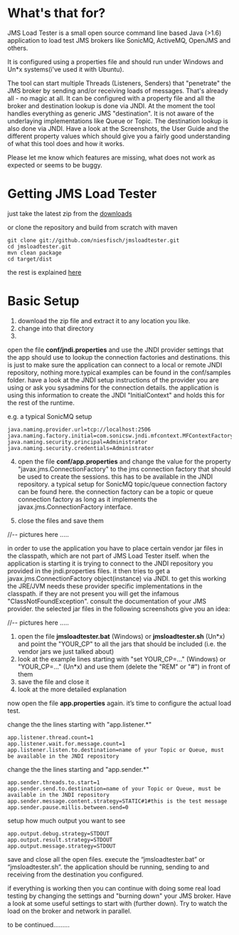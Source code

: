 # What's that for? 

JMS Load Tester is a small open source command line based Java (>1.6) application to load test JMS brokers like SonicMQ, ActiveMQ, OpenJMS and others. 

It is configured using a properties file and should run under Windows and Un*x systems(i've used it with Ubuntu).

The tool can start multiple Threads (Listeners, Senders) that "penetrate" the JMS broker by sending and/or receiving loads of messages. That's already all - no magic at all. It can be configured with a property file and all the broker and destination lookup is done via JNDI. At the moment the tool handles everything as generic JMS "destination". It is not aware of the underlaying implementations like Queue or Topic. The destination lookup is also done via JNDI. Have a look at the Screenshots, the User Guide and the different property values which should give you a fairly good understanding of what this tool does and how it works.

Please let me know which features are missing, what does not work as expected or seems to be buggy.

# Getting JMS Load Tester

just take the latest zip from the [downloads](http://github.com/niesfisch/jmsloadtester/downloads)

or clone the repository and build from scratch with maven

    git clone git://github.com/niesfisch/jmsloadtester.git
    cd jmsloadtester.git
    mvn clean package
    cd target/dist

the rest is explained [here](http://jmsloadtester.marcel-sauer.de)

# Basic Setup

1. download the zip file and extract it to any location you like.
2. change into that directory
3. 
open the file **conf/jndi.properties** and use the JNDI provider settings that the app should use to lookup the connection factories and destinations. this is just to make sure the application can connect to a local or remote JNDI repository, nothing more.typical examples can be found in the conf/samples folder. have a look at the JNDI setup instructions of the provider you are using or ask you sysadmins for the connection details. the application is using this information to create the JNDI "InitialContext" and holds this for the rest of the runtime.

e.g. a typical SonicMQ setup

    java.naming.provider.url=tcp://localhost:2506
    java.naming.factory.initial=com.sonicsw.jndi.mfcontext.MFContextFactory
    java.naming.security.principal=Administrator
    java.naming.security.credentials=Administrator

4. open the file **conf/app.properties** and change the value for the property "javax.jms.ConnectionFactory" to the jms connection factory that should be used to create the sessions. this has to be available in the JNDI repository. a typical setup for SonicMQ topic/queue connection factory can be found here. the connection factory can be a topic or queue connection factory as long as it implements the javax.jms.ConnectionFactory interface.

5. close the files and save them

//-- pictures here .....

in order to use the application you have to place certain vendor jar files in the classpath, which are not part of JMS Load Tester itself. when the application is starting it is trying to connect to the JNDI repository you provided in the jndi.properties files. it then tries to get a javax.jms.ConnectionFactory object(instance) via JNDI. to get this working the JRE/JVM needs these provider specific implementations in the classpath. if they are not present you will get the infamous "ClassNotFoundException". consult the documentation of your JMS provider. the selected jar files in the following screenshots give you an idea:

//-- pictures here .....


1. open the file **jmsloadtester.bat** (Windows) or **jmsloadtester.sh** (Un*x) and point the "YOUR_CP" to all the jars that should be included (i.e. the vendor jars we just talked about)
2. look at the example lines starting with "set YOUR_CP=..." (Windows) or "YOUR_CP=..." (Un*x) and use them (delete the "REM" or "#") in front of them
3. save the file and close it
4. look at the more detailed explanation

now open the file **app.properties** again. it’s time to configure the actual load test.

change the the lines starting with "app.listener.*"

    app.listener.thread.count=1
    app.listener.wait.for.message.count=1
    app.listener.listen.to.destination=name of your Topic or Queue, must be available in the JNDI repository

change the the lines starting and "app.sender.*"

    app.sender.threads.to.start=1
    app.sender.send.to.destination=name of your Topic or Queue, must be available in the JNDI repository
    app.sender.message.content.strategy=STATIC#1#this is the test message
    app.sender.pause.millis.between.send=0

setup how much output you want to see

    app.output.debug.strategy=STDOUT
    app.output.result.strategy=STDOUT
    app.output.message.strategy=STDOUT

save and close all the open files. execute the “jmsloadtester.bat” or “jmsloadtester.sh”. the application should be running, sending to and receiving from the destination you configured.

if everything is working then you can continue with doing some real load testing by changing the settings and "burning down" your JMS broker. Have a look at some useful settings to start with (further down). Try to watch the load on the broker and network in parallel.

to be continued.........


